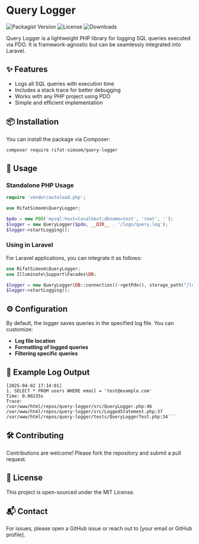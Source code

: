 # Query Logger

![Packagist Version](https://img.shields.io/packagist/v/rifat-simoom/query-logger)
![License](https://img.shields.io/github/license/rifat-simoom/query-logger)
![Downloads](https://img.shields.io/packagist/dt/rifat-simoom/query-logger)

Query Logger is a lightweight PHP library for logging SQL queries executed via PDO. It is framework-agnostic but can be seamlessly integrated into Laravel.

## ✨ Features
- Logs all SQL queries with execution time
- Includes a stack trace for better debugging
- Works with any PHP project using PDO
- Simple and efficient implementation

## 📦 Installation
You can install the package via Composer:

```sh
composer require rifat-simoom/query-logger
```

## 🚀 Usage
### **Standalone PHP Usage**
```php
require 'vendor/autoload.php';

use RifatSimoom\QueryLogger;

$pdo = new PDO('mysql:host=localhost;dbname=test', 'root', '');
$logger = new QueryLogger($pdo, __DIR__ . '/logs/query.log');
$logger->startLogging();
```

### **Using in Laravel**
For Laravel applications, you can integrate it as follows:

```php
use RifatSimoom\QueryLogger;
use Illuminate\Support\Facades\DB;

$logger = new QueryLogger(DB::connection()->getPdo(), storage_path("/logs/get-token-query.log"));
$logger->startLogging();
```

## ⚙️ Configuration
By default, the logger saves queries in the specified log file. You can customize:
- **Log file location**
- **Formatting of logged queries**
- **Filtering specific queries**

## 📄 Example Log Output
```
[2025-04-02 17:14:01]
1. SELECT * FROM users WHERE email = 'test@example.com'
Time: 0.00235s
Trace:
/var/www/html/repos/query-logger/src/QueryLogger.php:46
/var/www/html/repos/query-logger/src/LoggedStatement.php:37
/var/www/html/repos/query-logger/tests/QueryLoggerTest.php:34```
```
## 🛠️ Contributing
Contributions are welcome! Please fork the repository and submit a pull request.

## 📜 License
This project is open-sourced under the MIT License.

## 📬 Contact
For issues, please open a GitHub issue or reach out to [your email or GitHub profile].

